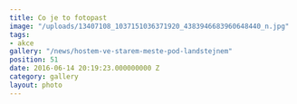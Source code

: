 ```yaml
---
title: Co je to fotopast
image: "/uploads/13407108_1037151036371920_4383946683960648440_n.jpg"
tags:
- akce
gallery: "/news/hostem-ve-starem-meste-pod-landstejnem"
position: 51
date: 2016-06-14 20:19:23.000000000 Z
category: gallery
layout: photo
---
```

